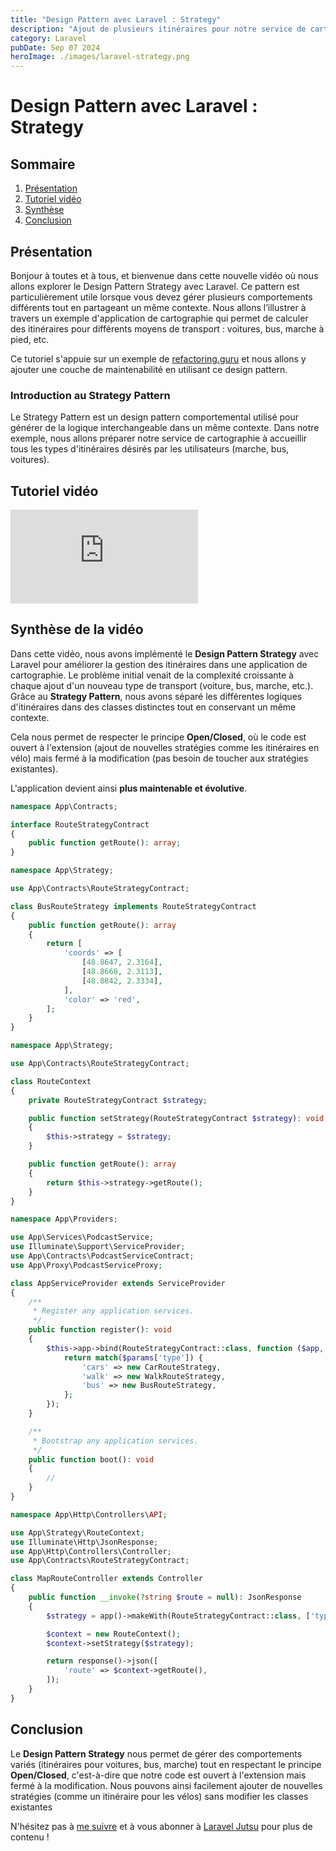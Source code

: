 ```yaml
---
title: "Design Pattern avec Laravel : Strategy"
description: "Ajout de plusieurs itinéraires pour notre service de cartographie dans le respect du clean code."
category: Laravel
pubDate: Sep 07 2024
heroImage: ./images/laravel-strategy.png
---
```


# Design Pattern avec Laravel : Strategy

## Sommaire
1. [Présentation](#presentation)
2. [Tutoriel vidéo](#tutorielvideo)
3. [Synthèse](#synthese)
4. [Conclusion](#conclusion)

## Présentation <a name="presentation"></a>

Bonjour à toutes et à tous, et bienvenue dans cette nouvelle vidéo où nous allons explorer le Design Pattern Strategy avec Laravel. Ce pattern est particulièrement utile lorsque vous devez gérer plusieurs comportements différents tout en partageant un même contexte. Nous allons l’illustrer à travers un exemple d'application de cartographie qui permet de calculer des itinéraires pour différents moyens de transport : voitures, bus, marche à pied, etc.

Ce tutoriel s'appuie sur un exemple de [refactoring.guru](https://refactoring.guru/design-patterns/strategy) et nous allons y ajouter une couche de maintenabilité en utilisant ce design pattern.

### Introduction au Strategy Pattern

Le Strategy Pattern est un design pattern comportemental utilisé pour générer de la logique interchangeable dans un même contexte. Dans notre exemple, nous allons préparer notre service de cartographie à accueillir tous les types d'itinéraires désirés par les utilisateurs (marche, bus, voitures).

## Tutoriel vidéo <a name="tutorielvideo"></a>

<iframe class="w-full aspect-video" src="https://www.youtube.com/embed/gMF34pZd92M" loading="lazy" frameborder="0" allowfullscreen></iframe>

## Synthèse de la vidéo <a name="synthese"></a>

Dans cette vidéo, nous avons implémenté le **Design Pattern Strategy** avec Laravel pour améliorer la gestion des itinéraires dans une application de cartographie. Le problème initial venait de la complexité croissante à chaque ajout d'un nouveau type de transport (voiture, bus, marche, etc.). Grâce au **Strategy Pattern**, nous avons séparé les différentes logiques d'itinéraires dans des classes distinctes tout en conservant un même contexte.

Cela nous permet de respecter le principe **Open/Closed**, où le code est ouvert à l'extension (ajout de nouvelles stratégies comme les itinéraires en vélo) mais fermé à la modification (pas besoin de toucher aux stratégies existantes).

L'application devient ainsi **plus maintenable et évolutive**.

```php
namespace App\Contracts;

interface RouteStrategyContract
{
    public function getRoute(): array;
}
```

```php
namespace App\Strategy;

use App\Contracts\RouteStrategyContract;

class BusRouteStrategy implements RouteStrategyContract
{
    public function getRoute(): array
    {
        return [
            'coords' => [
                [48.8647, 2.3164],
                [48.8668, 2.3113],
                [48.8842, 2.3334],
            ],
            'color' => 'red',
        ];
    }
}
```

```php
namespace App\Strategy;

use App\Contracts\RouteStrategyContract;

class RouteContext
{
    private RouteStrategyContract $strategy;

    public function setStrategy(RouteStrategyContract $strategy): void
    {
        $this->strategy = $strategy;
    }

    public function getRoute(): array
    {
        return $this->strategy->getRoute();
    }
}
```

```php
namespace App\Providers;

use App\Services\PodcastService;
use Illuminate\Support\ServiceProvider;
use App\Contracts\PodcastServiceContract;
use App\Proxy\PodcastServiceProxy;

class AppServiceProvider extends ServiceProvider
{
    /**
     * Register any application services.
     */
    public function register(): void
    {
        $this->app->bind(RouteStrategyContract::class, function ($app, $params) {
            return match($params['type']) {
                'cars' => new CarRouteStrategy,
                'walk' => new WalkRouteStrategy,
                'bus' => new BusRouteStrategy,
            };
        });
    }

    /**
     * Bootstrap any application services.
     */
    public function boot(): void
    {
        //
    }
}
```

```php
namespace App\Http\Controllers\API;

use App\Strategy\RouteContext;
use Illuminate\Http\JsonResponse;
use App\Http\Controllers\Controller;
use App\Contracts\RouteStrategyContract;

class MapRouteController extends Controller
{
    public function __invoke(?string $route = null): JsonResponse
    {
        $strategy = app()->makeWith(RouteStrategyContract::class, ['type' => $route ?? 'cars']);

        $context = new RouteContext();
        $context->setStrategy($strategy);

        return response()->json([
            'route' => $context->getRoute(),
        ]);
    }
}
```

## Conclusion <a name="conclusion"></a>

Le **Design Pattern Strategy** nous permet de gérer des comportements variés (itinéraires pour voitures, bus, marche) tout en respectant le principe **Open/Closed**, c'est-à-dire que notre code est ouvert à l'extension mais fermé à la modification. Nous pouvons ainsi facilement ajouter de nouvelles stratégies (comme un itinéraire pour les vélos) sans modifier les classes existantes

N'hésitez pas à [me suivre](https://twitter.com/LaravelJutsu) et à vous abonner à [Laravel Jutsu](https://www.youtube.com/@LaravelJutsu) pour plus de contenu !
